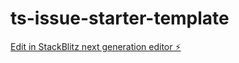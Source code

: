 # ts-issue-starter-template

[Edit in StackBlitz next generation editor ⚡️](https://stackblitz.com/~/github.com/K3TH3R/ts-issue-starter-template)